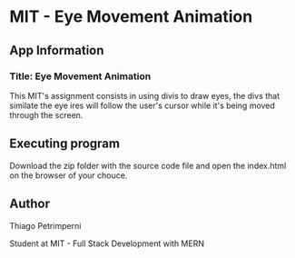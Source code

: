 # MIT - Eye Movement Animation

## App Information

### Title: Eye Movement Animation

This MIT's assignment consists in using divis to draw eyes, the divs that similate the eye ires will follow the user's cursor while it's being moved through the screen.

## Executing program

Download the zip folder with the source code file and open the index.html on the browser of your chouce.

## Author

Thiago Petrimperni

Student at MIT - Full Stack Development with MERN

